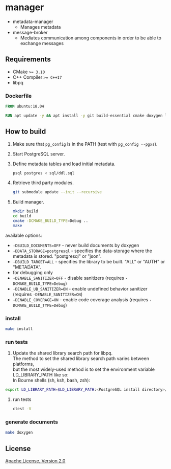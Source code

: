 # manager

* metadata-manager
  * Manages metadata
* message-broker
  * Mediates communication among components in order to be able to exchange messages

## Requirements

* CMake `>= 3.10`
* C++ Compiler `>= C++17`
* libpq

### Dockerfile

```dockerfile
FROM ubuntu:18.04

RUN apt update -y && apt install -y git build-essential cmake doxygen libboost-system-dev
```

## How to build

1. Make sure that `pg_config` is in the PATH (test with `pg_config --pgxs`).

1. Start PostgreSQL server.

1. Define metadata tables and load initial metadata.

    ```sh
    psql postgres < sql/ddl.sql
    ```

1. Retrieve third party modules.

    ```sh
    git submodule update --init --recursive
    ```

1. Build manager.

    ```sh
    mkdir build
    cd build
    cmake -DCMAKE_BUILD_TYPE=Debug ..
    make
    ```

available options:

* `-DBUILD_DOCUMENTS=OFF` - never build documents by doxygen
* `-DDATA_STORAGE=postgresql` - specifies the data-storage where the metadata is stored. "postgresql" or "json".
* `-DBUILD_TARGET=ALL` - specifies the library to be built. "ALL" or "AUTH" or "METADATA".
* for debugging only
* `-DENABLE_SANITIZER=OFF` - disable sanitizers (requires `-DCMAKE_BUILD_TYPE=Debug`)
* `-DENABLE_UB_SANITIZER=ON` - enable undefined behavior sanitizer (requires `-DENABLE_SANITIZER=ON`)
* `-DENABLE_COVERAGE=ON` - enable code coverage analysis (requires `-DCMAKE_BUILD_TYPE=Debug`)

### install

```sh
make install
```

### run tests

1. Update the shared library search path for libpq.  
    The method to set the shared library search path varies between platforms,  
    but the most widely-used method is to set the environment variable LD_LIBRARY_PATH like so:  
    In Bourne shells (sh, ksh, bash, zsh):  

 ```sh
 export LD_LIBRARY_PATH=$LD_LIBRARY_PATH:<PostgreSQL install directory>/lib
 ```

1. run tests

    ```sh
    ctest -V
    ```

### generate documents

```sh
make doxygen
```

## License

[Apache License, Version 2.0](http://www.apache.org/licenses/LICENSE-2.0)
